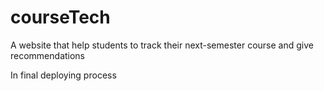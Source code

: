 # courseTech
A website that help students to track their next-semester course and give recommendations


In final deploying process
